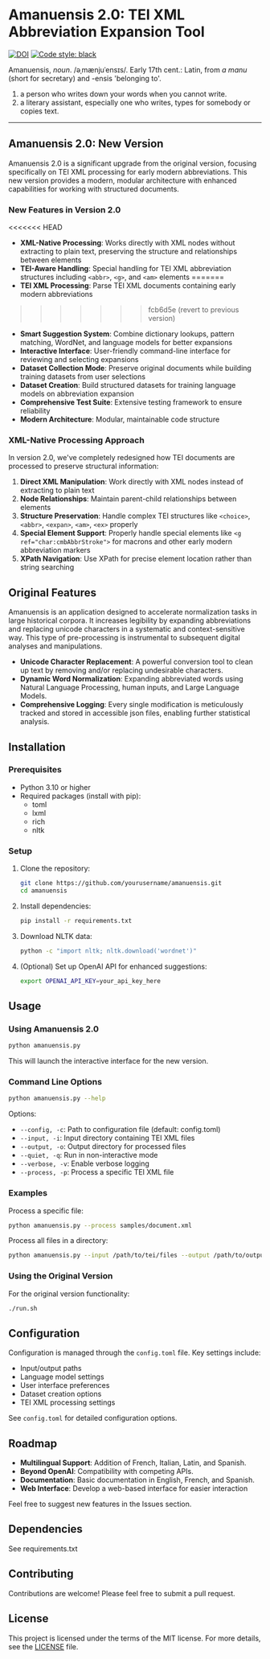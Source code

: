 # Amanuensis 2.0: TEI XML Abbreviation Expansion Tool

[![DOI](https://zenodo.org/badge/DOI/10.5281/zenodo.8224585.svg)](https://doi.org/10.5281/zenodo.8224585)
<a href="https://github.com/psf/black"><img alt="Code style: black" src="https://img.shields.io/badge/code%20style-black-000000.svg"></a>

Amanuensis, *noun*. /əˌmænjuˈensɪs/.
Early 17th cent.: Latin, from _a manu_ (short for secretary) and -ensis 'belonging to'.

1. a person who writes down your words when you cannot write.
2. a literary assistant, especially one who writes, types for somebody or copies text.

---

## Amanuensis 2.0: New Version

Amanuensis 2.0 is a significant upgrade from the original version, focusing specifically on TEI XML processing for early modern abbreviations. This new version provides a modern, modular architecture with enhanced capabilities for working with structured documents.

### New Features in Version 2.0

<<<<<<< HEAD
- **XML-Native Processing**: Works directly with XML nodes without extracting to plain text, preserving the structure and relationships between elements
- **TEI-Aware Handling**: Special handling for TEI XML abbreviation structures including `<abbr>`, `<g>`, and `<am>` elements
=======
- **TEI XML Processing**: Parse TEI XML documents containing early modern abbreviations
>>>>>>> fcb6d5e (revert to previous version)
- **Smart Suggestion System**: Combine dictionary lookups, pattern matching, WordNet, and language models for better expansions
- **Interactive Interface**: User-friendly command-line interface for reviewing and selecting expansions
- **Dataset Collection Mode**: Preserve original documents while building training datasets from user selections
- **Dataset Creation**: Build structured datasets for training language models on abbreviation expansion
- **Comprehensive Test Suite**: Extensive testing framework to ensure reliability
- **Modern Architecture**: Modular, maintainable code structure

### XML-Native Processing Approach

In version 2.0, we've completely redesigned how TEI documents are processed to preserve structural information:

1. **Direct XML Manipulation**: Work directly with XML nodes instead of extracting to plain text
2. **Node Relationships**: Maintain parent-child relationships between elements
3. **Structure Preservation**: Handle complex TEI structures like `<choice>`, `<abbr>`, `<expan>`, `<am>`, `<ex>` properly
4. **Special Element Support**: Properly handle special elements like `<g ref="char:cmbAbbrStroke">` for macrons and other early modern abbreviation markers
5. **XPath Navigation**: Use XPath for precise element location rather than string searching

## Original Features

Amanuensis is an application designed to accelerate normalization tasks in large historical corpora. It increases legibility by expanding abbreviations and replacing unicode characters in a systematic and context-sensitive way. This type of pre-processing is instrumental to subsequent digital analyses and manipulations.

- **Unicode Character Replacement**: A powerful conversion tool to clean up text by removing and/or replacing undesirable characters.
- **Dynamic Word Normalization**: Expanding abbreviated words using Natural Language Processing, human inputs, and Large Language Models.
- **Comprehensive Logging**: Every single modification is meticulously tracked and stored in accessible json files, enabling further statistical analysis.

## Installation

### Prerequisites

- Python 3.10 or higher
- Required packages (install with pip):
  - toml
  - lxml
  - rich
  - nltk

### Setup

1. Clone the repository:
   ```bash
   git clone https://github.com/yourusername/amanuensis.git
   cd amanuensis
   ```

2. Install dependencies:
   ```bash
   pip install -r requirements.txt
   ```

3. Download NLTK data:
   ```bash
   python -c "import nltk; nltk.download('wordnet')"
   ```

4. (Optional) Set up OpenAI API for enhanced suggestions:
   ```bash
   export OPENAI_API_KEY=your_api_key_here
   ```

## Usage

### Using Amanuensis 2.0

```bash
python amanuensis.py
```

This will launch the interactive interface for the new version.

### Command Line Options

```bash
python amanuensis.py --help
```

Options:
- `--config, -c`: Path to configuration file (default: config.toml)
- `--input, -i`: Input directory containing TEI XML files
- `--output, -o`: Output directory for processed files
- `--quiet, -q`: Run in non-interactive mode
- `--verbose, -v`: Enable verbose logging
- `--process, -p`: Process a specific TEI XML file

### Examples

Process a specific file:
```bash
python amanuensis.py --process samples/document.xml
```

Process all files in a directory:
```bash
python amanuensis.py --input /path/to/tei/files --output /path/to/output
```

### Using the Original Version

For the original version functionality:

```bash
./run.sh
```

## Configuration

Configuration is managed through the `config.toml` file. Key settings include:

- Input/output paths
- Language model settings
- User interface preferences
- Dataset creation options
- TEI XML processing settings

See `config.toml` for detailed configuration options.

## Roadmap

- **Multilingual Support**: Addition of French, Italian, Latin, and Spanish.
- **Beyond OpenAI**: Compatibility with competing APIs.
- **Documentation**: Basic documentation in English, French, and Spanish.
- **Web Interface**: Develop a web-based interface for easier interaction

Feel free to suggest new features in the Issues section.

## Dependencies

See requirements.txt

## Contributing

Contributions are welcome! Please feel free to submit a pull request.

## License

This project is licensed under the terms of the MIT license. For more details, see the [LICENSE](LICENSE.md) file.